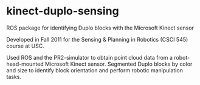 kinect-duplo-sensing
====================

ROS package for identifying Duplo blocks with the Microsoft Kinect sensor

Developed in Fall 2011 for the Sensing & Planning in Robotics (CSCI 545) course at USC.

Used ROS and the PR2-simulator to obtain point cloud data from a robot-head-mounted Microsoft Kinect sensor.  Segmented Duplo blocks by color and size to identify block orientation and perform robotic manipulation tasks.

